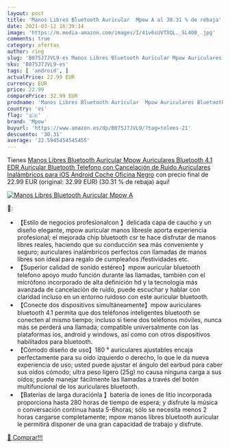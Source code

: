 ```yaml
---
layout: post
title: 'Manos Libres Bluetooth Auricular  Mpow A al 30.31 % de rebaja'
date: 2021-03-12 16:39:14
image: 'https://m.media-amazon.com/images/I/41v6sUVTXQL._SL400_.jpg'
comments: true
category: ofertas
author: ring
slug: 'B075J7JVL9-es Manos Libres Bluetooth Auricular Mpow Auriculares...'
sku: 'B075J7JVL9-es'
tags: [ 'android', ]
actualPrice: 22.99 EUR
currency: EUR
price: 22.99
comparePrice: 32.99 EUR
prodname: 'Manos Libres Bluetooth Auricular  Mpow Auriculares Bluetooth 4.1 EDR Auricular Bluetooth Telefono con Cancelación de Ruido  Auriculares Inalámbricos para iOS Android Coche Oficina  Negro'
country: 'es'
flag: '🇪🇸'
brand: 'Mpow'
buyurl: 'https://www.amazon.es/dp/B075J7JVL9/?tag=tolees-21'
descuento: '30.31'
average: '22.5945454545455'
---
```


Tienes [Manos Libres Bluetooth Auricular  Mpow Auriculares Bluetooth 4.1 EDR Auricular Bluetooth Telefono con Cancelación de Ruido  Auriculares Inalámbricos para iOS Android Coche Oficina  Negro](https://www.amazon.es/dp/B075J7JVL9/?tag=tolees-21) con precio final de  22.99 EUR (original: 32.99 EUR) (30.31 %  de rebaja) aqui!

[![Manos Libres Bluetooth Auricular  Mpow A](https://m.media-amazon.com/images/I/41v6sUVTXQL._SL400_.jpg)](https://www.amazon.es/dp/B075J7JVL9/?tag=tolees-21)

🔎:

- 【Estilo de negocios profesionalcon 】delicada capa de caucho y un diseño elegante, mpow auricular manos libresle aporta experiencia profesional; el mejorada chip bluetooth csr te hace disfrutar de manos libres reales, haciendo que su conducción sea más conveniente y seguro; auriculares inalámbricos perfectos con llamadas de manos libres son ideal para regalo de cumpleaños /festividades etc.
- 【Superior calidad de sonido estéreo】mpow auricular bluetooth telefono apoyo mudo función durante las llamadas, también con el micrófono incorporado de alta definición hd y la tecnología más avanzada de cancelación de ruido, puede escuchar y hablar con claridad incluso en un entorno ruidoso con este auricular bluetooth.
- 【Conecte dos dispositivos simultáneamente】mpow auriculares bluetooth 4.1 permita que dos teléfonos inteligentes bluetooth se conecten al mismo tiempo; incluso si tiene dos teléfonos móviles, nunca más se perderá una llamada; compatible universalmente con las plataformas ios, android y windows, así como con otros dispositivos habilitados para bluetooth.
- 【Cómodo diseño de uso】180 ° auriculares ajustables encaja perfectamente para su oído izquierdo o derecho, lo que le da nueva experiencia de uso; usted puede ajustar el ángulo del earbud para caber sus oídos cómodo; ultra peso ligero (25g) no causa ninguna carga a sus oídos; puede manejar fácilmente las llamadas a través del botón multifuncional de los auriculares bluetooth.
- 【Baterías de larga duraciónla 】batería de iones de litio incorporada proporciona hasta 280 horas de tiempo de espera; y disfrute la música o conversación continua hasta 5-6horas; sólo se necesita menos 2 horas cargarse completamente; mpow manos libres bluetooth auricular le permitirá disponer de una gran capacidad de trabajo y disfrute.

[🛒 Comprar!!!](https://www.amazon.es/dp/B075J7JVL9/?tag=tolees-21)

